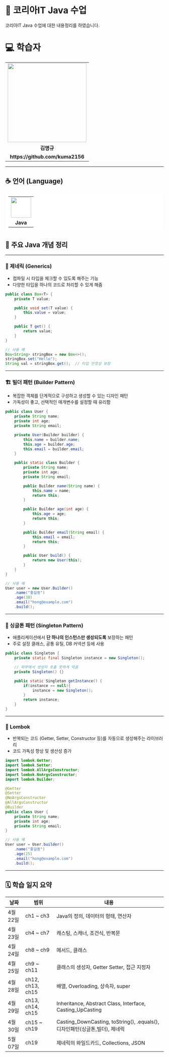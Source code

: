 
# 📘 코리아IT Java 수업

코리아IT Java 수업에 대한 내용정리를 하였습니다.

<div align="left">
    <h1>💻 학습자</h1>
    <table>
        <tr>
            <td align="center"><img src="https://github.com/user-attachments/assets/61049fd5-5e06-4b17-bb51-d925ea3e68dc" width="250"></td>
        </tr>
        <tr>
            <td align="center"><b>김명규</b></td>
        </tr>
        <tr>
            <td align="center"><b>https://github.com/kuma2156</b></td>
        </tr>
    </table>
</div>

---

## ☕️ 언어 (Language)
<table style="background:white; padding:10px; border-radius:8px;">
    <tr>
        <td align="center">
            <img src="https://github.com/user-attachments/assets/e345f034-71e7-4fd8-b002-5034674a2fe8" width="64" height="64">
        </td>
    </tr>
    <tr>
        <td align="center"><b>Java</b></td>
    </tr>
</table>

## 📌 주요 Java 개념 정리

---

### 🧬 제네릭 (Generics)

- 컴파일 시 타입을 체크할 수 있도록 해주는 기능
- 다양한 타입을 하나의 코드로 처리할 수 있게 해줌

```java
public class Box<T> {
    private T value;

    public void set(T value) {
        this.value = value;
    }

    public T get() {
        return value;
    }
}

// 사용 예
Box<String> stringBox = new Box<>();
stringBox.set("Hello");
String val = stringBox.get();  // 타입 안정성 보장
```

---

### 🏗️ 빌더 패턴 (Builder Pattern)

- 복잡한 객체를 단계적으로 구성하고 생성할 수 있는 디자인 패턴
- 가독성이 좋고, 선택적인 매개변수를 설정할 때 유리함

```java
public class User {
    private String name;
    private int age;
    private String email;

    private User(Builder builder) {
        this.name = builder.name;
        this.age = builder.age;
        this.email = builder.email;
    }

    public static class Builder {
        private String name;
        private int age;
        private String email;

        public Builder name(String name) {
            this.name = name;
            return this;
        }

        public Builder age(int age) {
            this.age = age;
            return this;
        }

        public Builder email(String email) {
            this.email = email;
            return this;
        }

        public User build() {
            return new User(this);
        }
    }
}

// 사용 예
User user = new User.Builder()
    .name("홍길동")
    .age(30)
    .email("hong@example.com")
    .build();
```

---

### 🧩 싱글톤 패턴 (Singleton Pattern)

- 애플리케이션에서 **단 하나의 인스턴스만 생성되도록** 보장하는 패턴
- 주로 설정 클래스, 공통 유틸, DB 커넥션 등에 사용

```java
public class Singleton {
    private static final Singleton instance = new Singleton();

    // 외부에서 생성자 호출 못하게 막음
    private Singleton() {}

    public static Singleton getInstance() {
        if(instance == null){
            instance = new Singleton();
        }
        return instance;
    }
}
```

---

### 🔧 Lombok

- 반복되는 코드 (Getter, Setter, Constructor 등)를 자동으로 생성해주는 라이브러리
- 코드 가독성 향상 및 생산성 증가

```java
import lombok.Getter;
import lombok.Setter;
import lombok.AllArgsConstructor;
import lombok.NoArgsConstructor;
import lombok.Builder;

@Getter
@Setter
@NoArgsConstructor
@AllArgsConstructor
@Builder
public class User {
    private String name;
    private int age;
    private String email;
}

// 사용 예
User user = User.builder()
    .name("홍길동")
    .age(25)
    .email("hong@example.com")
    .build();
```

---



## 🗓️ 학습 일지 요약
| 날짜         | 범위             | 내용                                         |
|--------------|------------------|----------------------------------------------|
| 4월 22일     | ch1 ~ ch3        | Java의 정의, 데이터의 형태, 연산자           |
| 4월 23일     | ch4 ~ ch7        | 캐스팅, 스캐너, 조건식, 반복문               |
| 4월 24일     | ch8 ~ ch9        | 메서드, 클래스                              |
| 4월 25일     | ch9 ~ ch11        | 클래스의 생성자, Getter Setter, 접근 지정자             |
| 4월 28일     | ch12, ch13, ch15          |  배열, Overloading, 상속자, super         |
| 4월 29일     | ch13, ch14, ch15              |   Inheritance, Abstract Class, Interface, Casting_UpCasting                            |
| 4월 30일     | ch15 ~ ch19             |  Casting_DownCasting, toString(), .equals(), 디자인패턴(싱글톤,빌더), 제네릭                       |
| 5월 07일     | ch19              |   제네릭의 와일드카드, Collections, JSON                                        |
